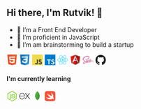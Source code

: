 ## Hi there, I'm Rutvik! 👋

- 🔭 I’m a Front End Developer
- 🌱 I’m proficient in JavaScript
- 👯 I’m am brainstorming to build a startup

[<img src="https://raw.githubusercontent.com/devicons/devicon/master/icons/html5/html5-original.svg" width="25px" height="25px"/>](https://www.w3schools.com/html/)
[<img src="https://raw.githubusercontent.com/devicons/devicon/master/icons/css3/css3-original.svg" width="25px" height="25px"/>](https://www.w3schools.com/css/)
[<img src="https://raw.githubusercontent.com/devicons/devicon/master/icons/javascript/javascript-original.svg" width="25px" height="25px"/>](https://www.javascript.com/)
[<img src="https://raw.githubusercontent.com/devicons/devicon/master/icons/typescript/typescript-original.svg" width="25px" height="25px"/>](https://www.typescriptlang.org/)
[<img src="https://raw.githubusercontent.com/devicons/devicon/master/icons/react/react-original.svg" width="25px" height="25px"/>](https://reactjs.org/)
[<img src="https://raw.githubusercontent.com/devicons/devicon/master/icons/angularjs/angularjs-original.svg" width="25px" height="25px"/>](https://angular.io/)
[<img src="https://raw.githubusercontent.com/devicons/devicon/master/icons/sass/sass-original.svg" width="25px" height="25px"/>](https://www.w3schools.com/css/)
[<img src="https://raw.githubusercontent.com/devicons/devicon/master/icons/github/github-original.svg" width="25px" height="25px"/>](https://github.com/Rutvik17/personal-site)

#### I'm currently learning

[<img src="https://raw.githubusercontent.com/devicons/devicon/master/icons/nodejs/nodejs-original.svg" width="25px" height="25px"/>](https://nodejs.org/en/)
[<img src="https://raw.githubusercontent.com/devicons/devicon/master/icons/express/express-original.svg" width="25px" height="25px"/>](https://expressjs.com/)
[<img src="https://raw.githubusercontent.com/devicons/devicon/master/icons/mongodb/mongodb-original.svg" width="25px" height="25px"/>](https://www.mongodb.com/)
[<img src="https://raw.githubusercontent.com/devicons/devicon/master/icons/swift/swift-original.svg" width="25px" height="25px"/>](https://developer.apple.com/swift/)

<!--
**Rutvik17/Rutvik17** is a ✨ _special_ ✨ repository because its `README.md` (this file) appears on your GitHub profile.

Here are some ideas to get you started:

- 🔭 I’m currently working on ...
- 🌱 I’m currently learning ...
- 👯 I’m looking to collaborate on ...
- 🤔 I’m looking for help with ...
- 💬 Ask me about ...
- 📫 How to reach me: ...
- 😄 Pronouns: ...
- ⚡ Fun fact: ...
-->
